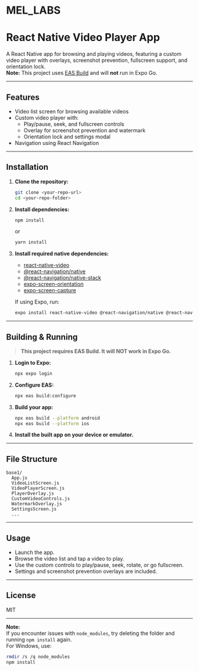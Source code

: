 # MEL_LABS
# React Native Video Player App

A React Native app for browsing and playing videos, featuring a custom video player with overlays, screenshot prevention, fullscreen support, and orientation lock.  
**Note:** This project uses [EAS Build](https://docs.expo.dev/build/introduction/) and will **not** run in Expo Go.

---

## Features

- Video list screen for browsing available videos
- Custom video player with:
  - Play/pause, seek, and fullscreen controls
  - Overlay for screenshot prevention and watermark
  - Orientation lock and settings modal
- Navigation using React Navigation

---

## Installation

1. **Clone the repository:**
   ```sh
   git clone <your-repo-url>
   cd <your-repo-folder>
   ```

2. **Install dependencies:**
   ```sh
   npm install
   ```
   or
   ```sh
   yarn install
   ```

3. **Install required native dependencies:**
   - [react-native-video](https://github.com/react-native-video/react-native-video)
   - [@react-navigation/native](https://reactnavigation.org/)
   - [@react-navigation/native-stack](https://reactnavigation.org/docs/native-stack-navigator/)
   - [expo-screen-orientation](https://docs.expo.dev/versions/latest/sdk/screen-orientation/)
   - [expo-screen-capture](https://docs.expo.dev/versions/latest/sdk/screen-capture/)

   If using Expo, run:
   ```sh
   expo install react-native-video @react-navigation/native @react-navigation/native-stack expo-screen-orientation expo-screen-capture
   ```

---

## Building & Running

> **This project requires EAS Build. It will NOT work in Expo Go.**

1. **Login to Expo:**
   ```sh
   npx expo login
   ```

2. **Configure EAS:**
   ```sh
   npx eas build:configure
   ```

3. **Build your app:**
   ```sh
   npx eas build --platform android
   npx eas build --platform ios
   ```

4. **Install the built app on your device or emulator.**

---

## File Structure

```
base1/
  App.js
  VideoListScreen.js
  VideoPlayerScreen.js
  PlayerOverlay.js
  CustomVideoControls.js
  WatermarkOverlay.js
  SettingsScreen.js
  ...
```

---

## Usage

- Launch the app.
- Browse the video list and tap a video to play.
- Use the custom controls to play/pause, seek, rotate, or go fullscreen.
- Settings and screenshot prevention overlays are included.

---

## License

MIT

---

**Note:**  
If you encounter issues with `node_modules`, try deleting the folder and running `npm install` again.  
For Windows, use:
```sh
rmdir /s /q node_modules
npm install
```
